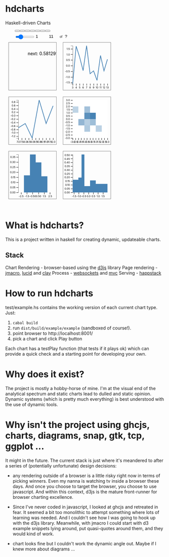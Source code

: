 hdcharts
===

Haskell-driven Charts

<html><head>
<meta http-equiv="content-type" content="text/html; charset=UTF-8"><meta charset="utf-8"><link href="http://netdna.bootstrapcdn.com/font-awesome/3.2.1/css/font-awesome.css" rel="stylesheet"><script src="http://d3js.org/d3.v3.min.js"></script><script src="http://code.jquery.com/jquery-1.6.3.min.js"></script>
    <style>
    .play
    {
      font-size     : 10px;
      font-family   : "Arial","Helvetica", sans-serif;
      margin-left   : 30px;
      margin-top    : 12px;
      margin-bottom : 12px;
    }    
    .play #spinner
    {
      margin-left : 6px;
    }    
    .play .btn
    {
      margin-left : 6px;
    }
    .play #buttons
    {
      margin-top    : 2px;
      margin-bottom : 6px;
    }
    .play #btnGo.on
    {
      color : rgb(0,128,0);
    }
    .play #btnStop.on
    {
      color : rgb(255,0,0);
    }
    .play .slider
    {
      float : left;
      width : 100px;
    }
    .play .box
    {
      width      : 40px;
      text-align : end;
    }
    .play .label
    {
      position     : relative;
      float        : left;
      margin-right : 20px;
      width        : 100px;
    }
    .play .ctrl
    {
      margin-top    : 8px;
      margin-bottom : 8px;
    }
    .play #paramSpeed
    {
      width  : 60px;
      height : 6px;
    }
    .play #textSpeed
    {
      width : 30px;
    }
    .play #textFrame
    {
      width        : 30px;
      margin-left  : 6px;
      margin-right : 6px;
    }
    .play #textTotalFrame
    {
      width       : 30px;
      margin-left : 6px;
    }
    .play input
    {
      background-color : rgba(0,0,0,0.0000);
      border           : solid 0px rgb(245,222,179);
    }
    .play #sliders, #framecount
    {
      float : left;
    }
    #charttext
    {
      clear : left;
    }
    .line
    {
      fill         : none;
      stroke       : rgb(70,130,180);
      stroke-width : 2px;
    }
    .line
    {
      fill         : none;
      stroke       : rgb(70,130,180);
      stroke-width : 2px;
    }
    .heatmap rect
    {
      shape-rendering : crispEdges;
    }
    path.domain
    {
      opacity : 0.5;
    }
    g.tick line
    {
      stroke : rgb(0,0,0);
    }
    g.tick text
    {
      font-size : 10px;
    }
    .barw rect
    {
      shape-rendering : crispEdges;
      fill            : rgb(70,130,180);
    }
    path.domain
    {
      opacity : 0.5;
    }
    g.tick line
    {
      stroke : rgb(0,0,0);
    }
    g.tick text
    {
      font-size : 10px;
    }
    .barw rect
    {
      shape-rendering : crispEdges;
      fill            : rgb(70,130,180);
    }
    path.domain
    {
      opacity : 0.5;
    }
    g.tick line
    {
      stroke : rgb(0,0,0);
    }
    g.tick text
    {
      font-size : 10px;
    }
    body .chart
    {
      float  : left;
      border : solid 1px rgb(128,128,128);
      margin : 10px 10px 10px 10px;
    }
    body .chart .axis path, .axis line
    {
      fill            : none;
      stroke          : rgb(0,0,0);
      shape-rendering : crispEdges;
    }
    body .chart .x.axis path
    {
      display : none;
    }
    body .chart .tick text
    {
      font-size : 8px;
    }
    /* Generated with Clay, http://fvisser.nl/clay */</style>
    </head>
    <body><div class="play"><div id="buttons"><button id="btnQuit" type="button"><i class="icon-eject"></i></button><button id="btnReset" type="button"><i class="icon-fast-backward"></i></button><button class="on" id="btnStop" type="button"><i class="icon-stop"></i></button><button class="" id="btnGo" type="button"><i class="icon-play"></i></button><button id="btnStepForward" type="button"><i class="icon-step-forward"></i></button><button id="btnForward" type="button"><i class="icon-forward"></i></button><button id="btnFForward" type="button"><i class="icon-fast-forward"></i></button></div><div id="sliders"><i class="icon-fighter-jet icon-large"></i><input max="5.0" value="1" name="Speed" step="0.1" min="0.0" id="paramSpeed" type="range"><input value="1" id="textSpeed" type="text"></div><div id="framecount"><i id="spinner" class="icon-spinner icon-large"></i><input value="11" id="textFrame" type="text">of<input value="?" id="textTotalFrame" type="text"></div></div><svg height="150" width="150" id="charttext" class="chart"><g transform="translate(30,10)"><g transform="translate(0,120)" class="x axis"></g><g class="y axis"></g><g><text y="30" x="30" id="textid0" class="text">next: 0.5812918576753627</text></g></g></svg><svg height="150" width="150" id="chartline" class="chart"><g transform="translate(30,10)"><g transform="translate(0,120)" class="x axis"><g transform="translate(0,0)" style="opacity: 1;" class="tick"><line x2="0" y2="6"></line><text x="0" y="9" style="text-anchor: middle;" dy=".71em">3</text></g><g transform="translate(11,0)" style="opacity: 1;" class="tick"><line x2="0" y2="6"></line><text x="0" y="9" style="text-anchor: middle;" dy=".71em">4</text></g><g transform="translate(22,0)" style="opacity: 1;" class="tick"><line x2="0" y2="6"></line><text x="0" y="9" style="text-anchor: middle;" dy=".71em">5</text></g><g transform="translate(33,0)" style="opacity: 1;" class="tick"><line x2="0" y2="6"></line><text x="0" y="9" style="text-anchor: middle;" dy=".71em">6</text></g><g transform="translate(44,0)" style="opacity: 1;" class="tick"><line x2="0" y2="6"></line><text x="0" y="9" style="text-anchor: middle;" dy=".71em">7</text></g><g transform="translate(55,0)" style="opacity: 1;" class="tick"><line x2="0" y2="6"></line><text x="0" y="9" style="text-anchor: middle;" dy=".71em">8</text></g><g transform="translate(66,0)" style="opacity: 1;" class="tick"><line x2="0" y2="6"></line><text x="0" y="9" style="text-anchor: middle;" dy=".71em">9</text></g><g transform="translate(77,0)" style="opacity: 1;" class="tick"><line x2="0" y2="6"></line><text x="0" y="9" style="text-anchor: middle;" dy=".71em">10</text></g><g transform="translate(88,0)" style="opacity: 1;" class="tick"><line x2="0" y2="6"></line><text x="0" y="9" style="text-anchor: middle;" dy=".71em">11</text></g><g transform="translate(99,0)" style="opacity: 1;" class="tick"><line x2="0" y2="6"></line><text x="0" y="9" style="text-anchor: middle;" dy=".71em">12</text></g><g transform="translate(110,0)" style="opacity: 1;" class="tick"><line x2="0" y2="6"></line><text x="0" y="9" style="text-anchor: middle;" dy=".71em">13</text></g><path d="M0,6V0H110V6" class="domain"></path></g><g class="y axis"><g transform="translate(0,116.89166840084448)" style="opacity: 1;" class="tick"><line y2="0" x2="-6"></line><text y="0" x="-9" style="text-anchor: end;" dy=".32em">-1.5</text></g><g transform="translate(0,99.10785421787041)" style="opacity: 1;" class="tick"><line y2="0" x2="-6"></line><text y="0" x="-9" style="text-anchor: end;" dy=".32em">-1.0</text></g><g transform="translate(0,81.32404003489637)" style="opacity: 1;" class="tick"><line y2="0" x2="-6"></line><text y="0" x="-9" style="text-anchor: end;" dy=".32em">-0.5</text></g><g transform="translate(0,63.54022585192232)" style="opacity: 1;" class="tick"><line y2="0" x2="-6"></line><text y="0" x="-9" style="text-anchor: end;" dy=".32em">0.0</text></g><g transform="translate(0,45.75641166894826)" style="opacity: 1;" class="tick"><line y2="0" x2="-6"></line><text y="0" x="-9" style="text-anchor: end;" dy=".32em">0.5</text></g><g transform="translate(0,27.972597485974212)" style="opacity: 1;" class="tick"><line y2="0" x2="-6"></line><text y="0" x="-9" style="text-anchor: end;" dy=".32em">1.0</text></g><g transform="translate(0,10.188783303000166)" style="opacity: 1;" class="tick"><line y2="0" x2="-6"></line><text y="0" x="-9" style="text-anchor: end;" dy=".32em">1.5</text></g><path d="M-6,0H0V120H-6" class="domain"></path></g><g><path d="M0,120L11,1.5741892687541492L22,35.98588632220555L33,78.81526517136453L44,0L55,88.51447008875371L66,79.55037252616732L77,109.71550140288092L88,30.912335479336875L99,79.6084911671595L110,42.86505308597342" id="line0" class="line"></path></g></g></svg><svg height="150" width="150" id="chartscroll" class="chart"><g transform="translate(30,10)"><g transform="translate(0,120)" class="x axis"><g transform="translate(0,0)" style="opacity: 1;" class="tick"><line x2="0" y2="6"></line><text x="0" y="9" style="text-anchor: middle;" dy=".71em">7.0</text></g><g transform="translate(11,0)" style="opacity: 1;" class="tick"><line x2="0" y2="6"></line><text x="0" y="9" style="text-anchor: middle;" dy=".71em">7.5</text></g><g transform="translate(22,0)" style="opacity: 1;" class="tick"><line x2="0" y2="6"></line><text x="0" y="9" style="text-anchor: middle;" dy=".71em">8.0</text></g><g transform="translate(33,0)" style="opacity: 1;" class="tick"><line x2="0" y2="6"></line><text x="0" y="9" style="text-anchor: middle;" dy=".71em">8.5</text></g><g transform="translate(44,0)" style="opacity: 1;" class="tick"><line x2="0" y2="6"></line><text x="0" y="9" style="text-anchor: middle;" dy=".71em">9.0</text></g><g transform="translate(55,0)" style="opacity: 1;" class="tick"><line x2="0" y2="6"></line><text x="0" y="9" style="text-anchor: middle;" dy=".71em">9.5</text></g><g transform="translate(66,0)" style="opacity: 1;" class="tick"><line x2="0" y2="6"></line><text x="0" y="9" style="text-anchor: middle;" dy=".71em">10.0</text></g><g transform="translate(77,0)" style="opacity: 1;" class="tick"><line x2="0" y2="6"></line><text x="0" y="9" style="text-anchor: middle;" dy=".71em">10.5</text></g><g transform="translate(88,0)" style="opacity: 1;" class="tick"><line x2="0" y2="6"></line><text x="0" y="9" style="text-anchor: middle;" dy=".71em">11.0</text></g><g transform="translate(99,0)" style="opacity: 1;" class="tick"><line x2="0" y2="6"></line><text x="0" y="9" style="text-anchor: middle;" dy=".71em">11.5</text></g><g transform="translate(110,0)" style="opacity: 1;" class="tick"><line x2="0" y2="6"></line><text x="0" y="9" style="text-anchor: middle;" dy=".71em">12.0</text></g><path d="M0,6V0H110V6" class="domain"></path></g><g class="y axis"><g transform="translate(0,114.67921654536939)" style="opacity: 1;" class="tick"><line y2="0" x2="-6"></line><text y="0" x="-9" style="text-anchor: end;" dy=".32em">-1.2</text></g><g transform="translate(0,103.84687154020867)" style="opacity: 1;" class="tick"><line y2="0" x2="-6"></line><text y="0" x="-9" style="text-anchor: end;" dy=".32em">-1.0</text></g><g transform="translate(0,93.01452653504793)" style="opacity: 1;" class="tick"><line y2="0" x2="-6"></line><text y="0" x="-9" style="text-anchor: end;" dy=".32em">-0.8</text></g><g transform="translate(0,82.1821815298872)" style="opacity: 1;" class="tick"><line y2="0" x2="-6"></line><text y="0" x="-9" style="text-anchor: end;" dy=".32em">-0.6</text></g><g transform="translate(0,71.34983652472647)" style="opacity: 1;" class="tick"><line y2="0" x2="-6"></line><text y="0" x="-9" style="text-anchor: end;" dy=".32em">-0.4</text></g><g transform="translate(0,60.517491519565745)" style="opacity: 1;" class="tick"><line y2="0" x2="-6"></line><text y="0" x="-9" style="text-anchor: end;" dy=".32em">-0.2</text></g><g transform="translate(0,49.68514651440502)" style="opacity: 1;" class="tick"><line y2="0" x2="-6"></line><text y="0" x="-9" style="text-anchor: end;" dy=".32em">-0.0</text></g><g transform="translate(0,38.852801509244294)" style="opacity: 1;" class="tick"><line y2="0" x2="-6"></line><text y="0" x="-9" style="text-anchor: end;" dy=".32em">0.2</text></g><g transform="translate(0,28.020456504083565)" style="opacity: 1;" class="tick"><line y2="0" x2="-6"></line><text y="0" x="-9" style="text-anchor: end;" dy=".32em">0.4</text></g><g transform="translate(0,17.188111498922826)" style="opacity: 1;" class="tick"><line y2="0" x2="-6"></line><text y="0" x="-9" style="text-anchor: end;" dy=".32em">0.6</text></g><g transform="translate(0,6.355766493762087)" style="opacity: 1;" class="tick"><line y2="0" x2="-6"></line><text y="0" x="-9" style="text-anchor: end;" dy=".32em">0.8</text></g><path d="M-6,0H0V120H-6" class="domain"></path></g><g><path transform="" d="M0,87.71546259748486L22,74.065101030108L44,120L66,0L88,74.15360301904877L110,18.20137675925342" id="line0" class="line"></path></g></g></svg><svg height="150" width="150" id="chartheatmap" class="chart"><g transform="translate(30,10)"><g transform="translate(0,120)" class="x axis"><g transform="translate(0,0)" style="opacity: 1;" class="tick"><line x2="0" y2="6"></line><text x="0" y="9" style="text-anchor: middle;" dy=".71em">-3.0</text></g><g transform="translate(9.166666666666666,0)" style="opacity: 1;" class="tick"><line x2="0" y2="6"></line><text x="0" y="9" style="text-anchor: middle;" dy=".71em">-2.5</text></g><g transform="translate(18.333333333333332,0)" style="opacity: 1;" class="tick"><line x2="0" y2="6"></line><text x="0" y="9" style="text-anchor: middle;" dy=".71em">-2.0</text></g><g transform="translate(27.5,0)" style="opacity: 1;" class="tick"><line x2="0" y2="6"></line><text x="0" y="9" style="text-anchor: middle;" dy=".71em">-1.5</text></g><g transform="translate(36.666666666666664,0)" style="opacity: 1;" class="tick"><line x2="0" y2="6"></line><text x="0" y="9" style="text-anchor: middle;" dy=".71em">-1.0</text></g><g transform="translate(45.833333333333336,0)" style="opacity: 1;" class="tick"><line x2="0" y2="6"></line><text x="0" y="9" style="text-anchor: middle;" dy=".71em">-0.5</text></g><g transform="translate(55,0)" style="opacity: 1;" class="tick"><line x2="0" y2="6"></line><text x="0" y="9" style="text-anchor: middle;" dy=".71em">0.0</text></g><g transform="translate(64.16666666666667,0)" style="opacity: 1;" class="tick"><line x2="0" y2="6"></line><text x="0" y="9" style="text-anchor: middle;" dy=".71em">0.5</text></g><g transform="translate(73.33333333333333,0)" style="opacity: 1;" class="tick"><line x2="0" y2="6"></line><text x="0" y="9" style="text-anchor: middle;" dy=".71em">1.0</text></g><g transform="translate(82.5,0)" style="opacity: 1;" class="tick"><line x2="0" y2="6"></line><text x="0" y="9" style="text-anchor: middle;" dy=".71em">1.5</text></g><g transform="translate(91.66666666666667,0)" style="opacity: 1;" class="tick"><line x2="0" y2="6"></line><text x="0" y="9" style="text-anchor: middle;" dy=".71em">2.0</text></g><g transform="translate(100.83333333333333,0)" style="opacity: 1;" class="tick"><line x2="0" y2="6"></line><text x="0" y="9" style="text-anchor: middle;" dy=".71em">2.5</text></g><g transform="translate(110,0)" style="opacity: 1;" class="tick"><line x2="0" y2="6"></line><text x="0" y="9" style="text-anchor: middle;" dy=".71em">3.0</text></g><path d="M0,6V0H110V6" class="domain"></path></g><g class="y axis"><g transform="translate(0,120)" style="opacity: 1;" class="tick"><line y2="0" x2="-6"></line><text y="0" x="-9" style="text-anchor: end;" dy=".32em">-3.0</text></g><g transform="translate(0,110)" style="opacity: 1;" class="tick"><line y2="0" x2="-6"></line><text y="0" x="-9" style="text-anchor: end;" dy=".32em">-2.5</text></g><g transform="translate(0,100)" style="opacity: 1;" class="tick"><line y2="0" x2="-6"></line><text y="0" x="-9" style="text-anchor: end;" dy=".32em">-2.0</text></g><g transform="translate(0,90)" style="opacity: 1;" class="tick"><line y2="0" x2="-6"></line><text y="0" x="-9" style="text-anchor: end;" dy=".32em">-1.5</text></g><g transform="translate(0,80.00000000000001)" style="opacity: 1;" class="tick"><line y2="0" x2="-6"></line><text y="0" x="-9" style="text-anchor: end;" dy=".32em">-1.0</text></g><g transform="translate(0,69.99999999999999)" style="opacity: 1;" class="tick"><line y2="0" x2="-6"></line><text y="0" x="-9" style="text-anchor: end;" dy=".32em">-0.5</text></g><g transform="translate(0,60)" style="opacity: 1;" class="tick"><line y2="0" x2="-6"></line><text y="0" x="-9" style="text-anchor: end;" dy=".32em">0.0</text></g><g transform="translate(0,49.99999999999999)" style="opacity: 1;" class="tick"><line y2="0" x2="-6"></line><text y="0" x="-9" style="text-anchor: end;" dy=".32em">0.5</text></g><g transform="translate(0,40.00000000000001)" style="opacity: 1;" class="tick"><line y2="0" x2="-6"></line><text y="0" x="-9" style="text-anchor: end;" dy=".32em">1.0</text></g><g transform="translate(0,30)" style="opacity: 1;" class="tick"><line y2="0" x2="-6"></line><text y="0" x="-9" style="text-anchor: end;" dy=".32em">1.5</text></g><g transform="translate(0,19.999999999999996)" style="opacity: 1;" class="tick"><line y2="0" x2="-6"></line><text y="0" x="-9" style="text-anchor: end;" dy=".32em">2.0</text></g><g transform="translate(0,10.000000000000004)" style="opacity: 1;" class="tick"><line y2="0" x2="-6"></line><text y="0" x="-9" style="text-anchor: end;" dy=".32em">2.5</text></g><g transform="translate(0,0)" style="opacity: 1;" class="tick"><line y2="0" x2="-6"></line><text y="0" x="-9" style="text-anchor: end;" dy=".32em">3.0</text></g><path d="M-6,0H0V120H-6" class="domain"></path></g><g class="heatmap"><rect style="fill: rgb(255, 255, 255);" height="20" width="18.333333333333332" y="0" x="0"></rect></g><g class="heatmap"><rect style="fill: rgb(191, 212, 229);" height="19.999999999999986" width="18.333333333333332" y="20" x="0"></rect></g><g class="heatmap"><rect style="fill: rgb(255, 255, 255);" height="20.000000000000014" width="18.333333333333332" y="39.999999999999986" x="0"></rect></g><g class="heatmap"><rect style="fill: rgb(255, 255, 255);" height="19.999999999999993" width="18.333333333333332" y="60" x="0"></rect></g><g class="heatmap"><rect style="fill: rgb(255, 255, 255);" height="20.00000000000001" width="18.333333333333332" y="80" x="0"></rect></g><g class="heatmap"><rect style="fill: rgb(255, 255, 255);" height="19.999999999999996" width="18.333333333333332" y="100" x="0"></rect></g><g class="heatmap"><rect style="fill: rgb(255, 255, 255);" height="20" width="18.333333333333332" y="0" x="18.333333333333332"></rect></g><g class="heatmap"><rect style="fill: rgb(255, 255, 255);" height="19.999999999999986" width="18.333333333333332" y="20" x="18.333333333333332"></rect></g><g class="heatmap"><rect style="fill: rgb(255, 255, 255);" height="20.000000000000014" width="18.333333333333332" y="39.999999999999986" x="18.333333333333332"></rect></g><g class="heatmap"><rect style="fill: rgb(148, 182, 211);" height="19.999999999999993" width="18.333333333333332" y="60" x="18.333333333333332"></rect></g><g class="heatmap"><rect style="fill: rgb(255, 255, 255);" height="20.00000000000001" width="18.333333333333332" y="80" x="18.333333333333332"></rect></g><g class="heatmap"><rect style="fill: rgb(255, 255, 255);" height="19.999999999999996" width="18.333333333333332" y="100" x="18.333333333333332"></rect></g><g class="heatmap"><rect style="fill: rgb(255, 255, 255);" height="20" width="18.333333333333336" y="0" x="36.666666666666664"></rect></g><g class="heatmap"><rect style="fill: rgb(163, 193, 218);" height="19.999999999999986" width="18.333333333333336" y="20" x="36.666666666666664"></rect></g><g class="heatmap"><rect style="fill: rgb(93, 145, 189);" height="20.000000000000014" width="18.333333333333336" y="39.999999999999986" x="36.666666666666664"></rect></g><g class="heatmap"><rect style="fill: rgb(184, 207, 226);" height="19.999999999999993" width="18.333333333333336" y="60" x="36.666666666666664"></rect></g><g class="heatmap"><rect style="fill: rgb(176, 202, 223);" height="20.00000000000001" width="18.333333333333336" y="80" x="36.666666666666664"></rect></g><g class="heatmap"><rect style="fill: rgb(255, 255, 255);" height="19.999999999999996" width="18.333333333333336" y="100" x="36.666666666666664"></rect></g><g class="heatmap"><rect style="fill: rgb(255, 255, 255);" height="20" width="18.33333333333333" y="0" x="55"></rect></g><g class="heatmap"><rect style="fill: rgb(255, 255, 255);" height="19.999999999999986" width="18.33333333333333" y="20" x="55"></rect></g><g class="heatmap"><rect style="fill: rgb(70, 130, 180);" height="20.000000000000014" width="18.33333333333333" y="39.999999999999986" x="55"></rect></g><g class="heatmap"><rect style="fill: rgb(158, 190, 216);" height="19.999999999999993" width="18.33333333333333" y="60" x="55"></rect></g><g class="heatmap"><rect style="fill: rgb(255, 255, 255);" height="20.00000000000001" width="18.33333333333333" y="80" x="55"></rect></g><g class="heatmap"><rect style="fill: rgb(255, 255, 255);" height="19.999999999999996" width="18.33333333333333" y="100" x="55"></rect></g><g class="heatmap"><rect style="fill: rgb(255, 255, 255);" height="20" width="18.333333333333343" y="0" x="73.33333333333333"></rect></g><g class="heatmap"><rect style="fill: rgb(255, 255, 255);" height="19.999999999999986" width="18.333333333333343" y="20" x="73.33333333333333"></rect></g><g class="heatmap"><rect style="fill: rgb(255, 255, 255);" height="20.000000000000014" width="18.333333333333343" y="39.999999999999986" x="73.33333333333333"></rect></g><g class="heatmap"><rect style="fill: rgb(255, 255, 255);" height="19.999999999999993" width="18.333333333333343" y="60" x="73.33333333333333"></rect></g><g class="heatmap"><rect style="fill: rgb(187, 209, 228);" height="20.00000000000001" width="18.333333333333343" y="80" x="73.33333333333333"></rect></g><g class="heatmap"><rect style="fill: rgb(255, 255, 255);" height="19.999999999999996" width="18.333333333333343" y="100" x="73.33333333333333"></rect></g><g class="heatmap"><rect style="fill: rgb(255, 255, 255);" height="20" width="18.33333333333333" y="0" x="91.66666666666667"></rect></g><g class="heatmap"><rect style="fill: rgb(255, 255, 255);" height="19.999999999999986" width="18.33333333333333" y="20" x="91.66666666666667"></rect></g><g class="heatmap"><rect style="fill: rgb(255, 255, 255);" height="20.000000000000014" width="18.33333333333333" y="39.999999999999986" x="91.66666666666667"></rect></g><g class="heatmap"><rect style="fill: rgb(255, 255, 255);" height="19.999999999999993" width="18.33333333333333" y="60" x="91.66666666666667"></rect></g><g class="heatmap"><rect style="fill: rgb(255, 255, 255);" height="20.00000000000001" width="18.33333333333333" y="80" x="91.66666666666667"></rect></g><g class="heatmap"><rect style="fill: rgb(255, 255, 255);" height="19.999999999999996" width="18.33333333333333" y="100" x="91.66666666666667"></rect></g></g></svg><svg height="150" width="150" id="charthist" class="chart"><g transform="translate(30,10)"><g transform="translate(0,120)" class="x axis"><g transform="translate(9.166666984558105,0)" style="opacity: 1;" class="tick"><line x2="0" y2="6"></line><text x="0" y="9" style="text-anchor: middle;" dy=".71em">-2.5</text></g><g transform="translate(27.5,0)" style="opacity: 1;" class="tick"><line x2="0" y2="6"></line><text x="0" y="9" style="text-anchor: middle;" dy=".71em">-1.5</text></g><g transform="translate(45.83333206176758,0)" style="opacity: 1;" class="tick"><line x2="0" y2="6"></line><text x="0" y="9" style="text-anchor: middle;" dy=".71em">-0.50</text></g><g transform="translate(64.16666412353516,0)" style="opacity: 1;" class="tick"><line x2="0" y2="6"></line><text x="0" y="9" style="text-anchor: middle;" dy=".71em">0.50</text></g><g transform="translate(82.5,0)" style="opacity: 1;" class="tick"><line x2="0" y2="6"></line><text x="0" y="9" style="text-anchor: middle;" dy=".71em">1.5</text></g><g transform="translate(100.83333587646484,0)" style="opacity: 1;" class="tick"><line x2="0" y2="6"></line><text x="0" y="9" style="text-anchor: middle;" dy=".71em">2.5</text></g><path d="M0,6V0H110V6" class="domain"></path></g><g class="y axis"><g transform="translate(0,120)" style="opacity: 1;" class="tick"><line y2="0" x2="-6"></line><text y="0" x="-9" style="text-anchor: end;" dy=".32em">0.00</text></g><g transform="translate(0,104.01297735059723)" style="opacity: 1;" class="tick"><line y2="0" x2="-6"></line><text y="0" x="-9" style="text-anchor: end;" dy=".32em">0.05</text></g><g transform="translate(0,88.02595470119446)" style="opacity: 1;" class="tick"><line y2="0" x2="-6"></line><text y="0" x="-9" style="text-anchor: end;" dy=".32em">0.10</text></g><g transform="translate(0,72.03893205179172)" style="opacity: 1;" class="tick"><line y2="0" x2="-6"></line><text y="0" x="-9" style="text-anchor: end;" dy=".32em">0.15</text></g><g transform="translate(0,56.051909402388944)" style="opacity: 1;" class="tick"><line y2="0" x2="-6"></line><text y="0" x="-9" style="text-anchor: end;" dy=".32em">0.20</text></g><g transform="translate(0,40.06488675298618)" style="opacity: 1;" class="tick"><line y2="0" x2="-6"></line><text y="0" x="-9" style="text-anchor: end;" dy=".32em">0.25</text></g><g transform="translate(0,24.077864103583426)" style="opacity: 1;" class="tick"><line y2="0" x2="-6"></line><text y="0" x="-9" style="text-anchor: end;" dy=".32em">0.30</text></g><g transform="translate(0,8.09084145418067)" style="opacity: 1;" class="tick"><line y2="0" x2="-6"></line><text y="0" x="-9" style="text-anchor: end;" dy=".32em">0.35</text></g><path d="M-6,0H0V120H-6" class="domain"></path></g><g class="barw"><rect height="0" width="18.333333333333332" y="120" x="0"></rect></g><g class="barw"><rect height="53.986316174248344" width="18.333333333333332" y="66.01368382575166" x="18.333333333333332"></rect></g><g class="barw"><rect height="120" width="18.333333333333336" y="0" x="36.666666666666664"></rect></g><g class="barw"><rect height="95.13320229624" width="18.33333333333333" y="24.86679770376" x="55"></rect></g><g class="barw"><rect height="50.62093451756692" width="18.333333333333343" y="69.37906548243308" x="73.33333333333333"></rect></g><g class="barw"><rect height="0" width="18.33333333333333" y="120" x="91.66666666666667"></rect></g></g></svg><svg height="150" width="150" id="charthistadapt" class="chart"><g transform="translate(30,10)"><g transform="translate(0,120)" class="x axis"><g transform="translate(4.583333492279053,0)" style="opacity: 1;" class="tick"><line x2="0" y2="6"></line><text x="0" y="9" style="text-anchor: middle;" dy=".71em">-1.5</text></g><g transform="translate(19.86111068725586,0)" style="opacity: 1;" class="tick"><line x2="0" y2="6"></line><text x="0" y="9" style="text-anchor: middle;" dy=".71em">-1.0</text></g><g transform="translate(35.13888931274414,0)" style="opacity: 1;" class="tick"><line x2="0" y2="6"></line><text x="0" y="9" style="text-anchor: middle;" dy=".71em">-0.5</text></g><g transform="translate(50.41666793823242,0)" style="opacity: 1;" class="tick"><line x2="0" y2="6"></line><text x="0" y="9" style="text-anchor: middle;" dy=".71em">0.0</text></g><g transform="translate(65.69444274902344,0)" style="opacity: 1;" class="tick"><line x2="0" y2="6"></line><text x="0" y="9" style="text-anchor: middle;" dy=".71em">0.5</text></g><g transform="translate(80.97222137451172,0)" style="opacity: 1;" class="tick"><line x2="0" y2="6"></line><text x="0" y="9" style="text-anchor: middle;" dy=".71em">1.0</text></g><g transform="translate(96.25,0)" style="opacity: 1;" class="tick"><line x2="0" y2="6"></line><text x="0" y="9" style="text-anchor: middle;" dy=".71em">1.5</text></g><path d="M0,6V0H110V6" class="domain"></path></g><g class="y axis"><g transform="translate(0,120)" style="opacity: 1;" class="tick"><line y2="0" x2="-6"></line><text y="0" x="-9" style="text-anchor: end;" dy=".32em">0.00</text></g><g transform="translate(0,108.2192153930664)" style="opacity: 1;" class="tick"><line y2="0" x2="-6"></line><text y="0" x="-9" style="text-anchor: end;" dy=".32em">0.05</text></g><g transform="translate(0,96.43843078613281)" style="opacity: 1;" class="tick"><line y2="0" x2="-6"></line><text y="0" x="-9" style="text-anchor: end;" dy=".32em">0.10</text></g><g transform="translate(0,84.65764617919922)" style="opacity: 1;" class="tick"><line y2="0" x2="-6"></line><text y="0" x="-9" style="text-anchor: end;" dy=".32em">0.15</text></g><g transform="translate(0,72.87686157226562)" style="opacity: 1;" class="tick"><line y2="0" x2="-6"></line><text y="0" x="-9" style="text-anchor: end;" dy=".32em">0.20</text></g><g transform="translate(0,61.09607696533203)" style="opacity: 1;" class="tick"><line y2="0" x2="-6"></line><text y="0" x="-9" style="text-anchor: end;" dy=".32em">0.25</text></g><g transform="translate(0,49.3152961730957)" style="opacity: 1;" class="tick"><line y2="0" x2="-6"></line><text y="0" x="-9" style="text-anchor: end;" dy=".32em">0.30</text></g><g transform="translate(0,37.53451156616211)" style="opacity: 1;" class="tick"><line y2="0" x2="-6"></line><text y="0" x="-9" style="text-anchor: end;" dy=".32em">0.35</text></g><g transform="translate(0,25.753725051879883)" style="opacity: 1;" class="tick"><line y2="0" x2="-6"></line><text y="0" x="-9" style="text-anchor: end;" dy=".32em">0.40</text></g><g transform="translate(0,13.972941398620605)" style="opacity: 1;" class="tick"><line y2="0" x2="-6"></line><text y="0" x="-9" style="text-anchor: end;" dy=".32em">0.45</text></g><g transform="translate(0,2.192157506942749)" style="opacity: 1;" class="tick"><line y2="0" x2="-6"></line><text y="0" x="-9" style="text-anchor: end;" dy=".32em">0.50</text></g><path d="M-6,0H0V120H-6" class="domain"></path></g><g class="barw"><rect height="39.862236440396686" width="18.333333333333332" y="80.13776355960331" x="0"></rect></g><g class="barw"><rect height="47.00836799055216" width="9.166666666666664" y="72.99163200944784" x="18.333333333333332"></rect></g><g class="barw"><rect height="120" width="9.166666666666668" y="0" x="27.499999999999996"></rect></g><g class="barw"><rect height="19.709472926187715" width="18.333333333333336" y="100.29052707381229" x="36.666666666666664"></rect></g><g class="barw"><rect height="37.92342897610038" width="18.33333333333333" y="82.07657102389962" x="55"></rect></g><g class="barw"><rect height="27.308181351063894" width="36.66666666666667" y="92.6918186489361" x="73.33333333333333"></rect></g></g></svg></body>
    <p style="clear:left"></p>
</html>

<br>


What is hdcharts?
===

This is a project written in haskell for creating dynamic, updateable charts.

Stack
---

Chart Rendering - browser-based using the [d3js](http://d3js.org/) library
Page rendering - [jmacro](https://hackage.haskell.org/package/jmacro), [lucid](https://hackage.haskell.org/package/lucid) and [clay](https://hackage.haskell.org/package/clay)
Process - [websockets](https://hackage.haskell.org/package/websockets) and [mvc](https://hackage.haskell.org/package/mvc)
Serving - [happstack](https://hackage.haskell.org/package/happstack-server)


How to run hdcharts
===

test/example.hs contains the working version of each current chart type.  Just:

1. `cabal build`
2. run `dist/build/example/example` (sandboxed of course!).
3. point browser to http://localhost:8001/
4. pick a chart and click Play button

Each chart has a testPlay function (that tests if it plays ok) which can provide a quick check and a starting point for developing your own.

Why does it exist?
===

The project is mostly a hobby-horse of mine.  I'm at the visual end of the analytical spectrum and static charts lead to dulled and static opinion.  Dynamic systems (which is pretty much everything) is best understood with the use of dynamic tools.


Why isn't the project using ghcjs, charts, diagrams, snap, gtk, tcp, ggplot ...
===

It might in the future.  The current stack is just where it's meandered to after a series of (potentially unfortunate) design decisions:

- any rendering outside of a browser is a little risky right now in terms of picking winners.  Even my nanna is watching tv inside a browser these days. And once you choose to target the browser, you choose to use javascript.  And within this context, d3js is the mature front-runner for browser charting excellence.

- Since I've never coded in javascript, I looked at ghcjs and retreated in fear.  It seemed a bit too monolithic to attempt something where lots of learning was needed.  And I couldn't see how I was going to hook up with the d3js library. Meanwhile, with jmacro I could start with d3 example snippets lying around, put quasi-quotes around them, and they would kind of work.

- chart looks fine but I couldn't work the dynamic angle out.  Maybe if I knew more about diagrams ...









